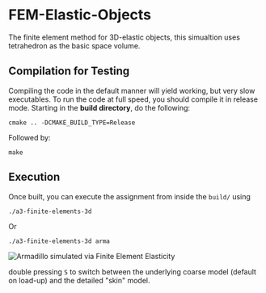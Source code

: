 # FEM-Elastic-Objects
The finite element method for 3D-elastic objects, this simualtion uses tetrahedron as the basic space volume.

## Compilation for Testing

Compiling the code in the default manner will yield working, but very slow executables. To run the code at full speed, you should compile it in release mode. Starting in the **build directory**, do the following:

    cmake .. -DCMAKE_BUILD_TYPE=Release
    
Followed by:

    make 


## Execution

Once built, you can execute the assignment from inside the `build/` using 

    ./a3-finite-elements-3d
 
Or 

    ./a3-finite-elements-3d arma

![Armadillo simulated via Finite Element Elasticity](img/arma.gif)

double pressing `S` to switch between the underlying coarse model (default on load-up) and the detailed "skin" model.
